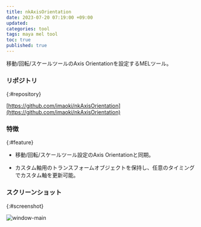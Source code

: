 ```yaml
---
title: nkAxisOrientation
date: 2023-07-20 07:19:00 +09:00
updated:
categories: tool
tags: maya mel tool
toc: true
published: true
---
```

移動/回転/スケールツールのAxis Orientationを設定するMELツール。

### リポジトリ
{:#repository}

[https://github.com/imaoki/nkAxisOrientation](https://github.com/imaoki/nkAxisOrientation)

### 特徴
{:#feature}

* 移動/回転/スケールツール設定のAxis Orientationと同期。

* カスタム軸用のトランスフォームオブジェクトを保持し、任意のタイミングでカスタム軸を更新可能。

### スクリーンショット
{:#screenshot}

![window-main](/kb/assets/images/content/2025-02-19-nkaxisorientation/window-main.png)
